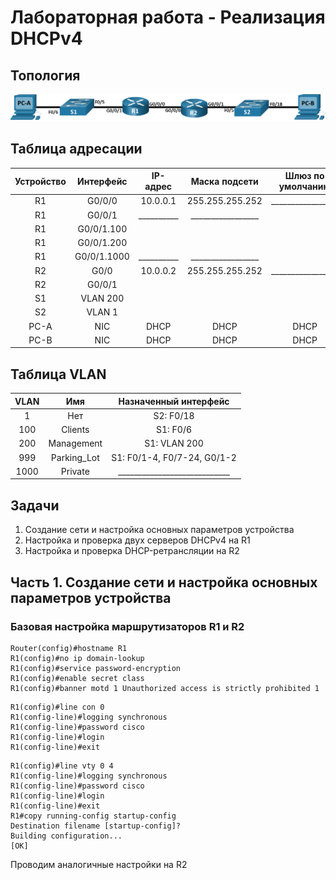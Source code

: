 # Лабораторная работа - Реализация DHCPv4 
## Топология
![alt text](https://github.com/V1RaJ97/OTUS-NE/blob/50260140e22db30f62ca76cf9e5e8543e1c08e15/Labs/Lab08/%D0%A2%D0%BE%D0%BF%D0%BE%D0%BB%D0%BE%D0%B3%D0%B8%D1%8F(ipv4).png)
## Таблица адресации
|  Устройство  |  Интерфейс  | IP-адрес |  Маска подсети  | Шлюз по умолчанию |
|:------------:|:-----------:|:--------:|:---------------:|:-----------------:|
|      R1      |    G0/0/0   | 10.0.0.1 | 255.255.255.252 | _________________ |
|      R1      |    G0/0/1   |__________|_________________|                   |
|      R1      | G0/0/1.100  |          |                 |                   |
|      R1      | G0/0/1.200  |          |                 |                   |
|      R1      | G0/0/1.1000 |__________|_________________|                   |
|      R2      |    G0/0     | 10.0.0.2 | 255.255.255.252 | _________________ |
|      R2      |    G0/0/1   |          |                 |                   |
|      S1      |  VLAN 200   |          |                 |                   |
|      S2      |    VLAN 1   |          |                 |                   |
|     PC-A     |     NIC     |   DHCP   |       DHCP      |       DHCP        |
|     PC-B     |     NIC     |   DHCP   |       DHCP      |       DHCP        |
## Таблица VLAN
|   VLAN   |     Имя     |    Назначенный интерфейс    |
|:--------:|:-----------:|:---------------------------:|
|     1    |     Нет     |         S2: F0/18           |
|    100   |   Clients   |          S1: F0/6           |
|    200   |  Management |         S1: VLAN 200        |
|    999   | Parking_Lot | S1: F0/1-4, F0/7-24, G0/1-2 |
|   1000   |   Private   |____________________________ |
## Задачи
1. Создание сети и настройка основных параметров устройства
2. Настройка и проверка двух серверов DHCPv4 на R1
3. Настройка и проверка DHCP-ретрансляции на R2

## Часть 1.	Создание сети и настройка основных параметров устройства
### Базовая настройка маршрутизаторов R1 и R2
```
Router(config)#hostname R1
R1(config)#no ip domain-lookup
R1(config)#service password-encryption 
R1(config)#enable secret class
R1(config)#banner motd 1 Unauthorized access is strictly prohibited 1
```
```
R1(config)#line con 0
R1(config-line)#logging synchronous 
R1(config-line)#password cisco
R1(config-line)#login
R1(config-line)#exit
```
```
R1(config)#line vty 0 4
R1(config-line)#logging synchronous 
R1(config-line)#password cisco
R1(config-line)#login
R1(config-line)#exit
R1#copy running-config startup-config 
Destination filename [startup-config]? 
Building configuration...
[OK]
```
Проводим аналогичные настройки на R2
